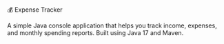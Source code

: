 💰 Expense Tracker

A simple Java console application that helps you track income, expenses, and monthly spending reports.
Built using Java 17 and Maven.
